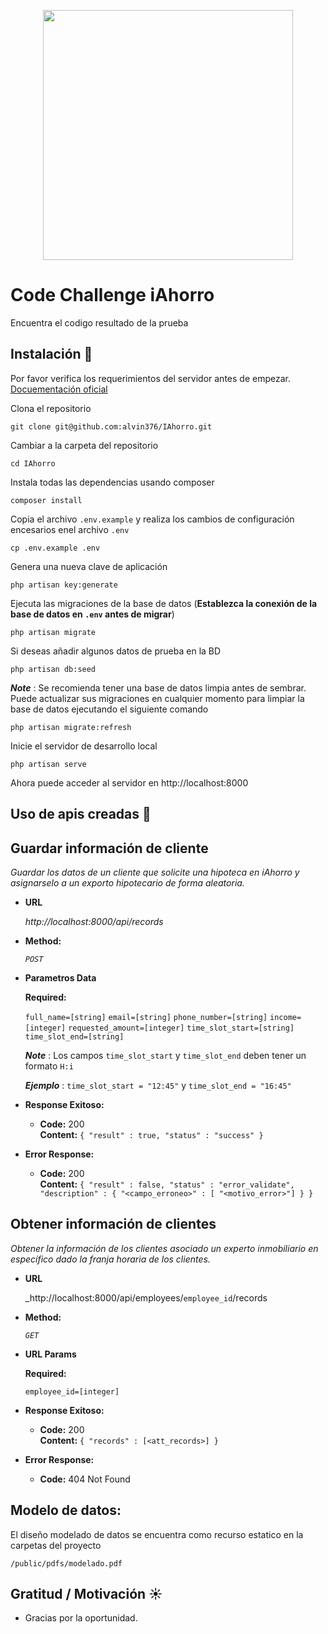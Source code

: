 <p align="center"><a href="https://laravel.com" target="_blank"><img src="https://statics.kreditiweb.com/img/logos/iahorro-logo.png" width="400"></a></p>

# Code Challenge iAhorro
Encuentra el codigo resultado de la prueba

## Instalación :wrench:

Por favor verifica los requerimientos del servidor antes de empezar. [Docuementación oficial](https://laravel.com/docs/8.x/installation)

Clona el repositorio
	
    git clone git@github.com:alvin376/IAhorro.git

Cambiar a la carpeta del repositorio

    cd IAhorro

Instala todas las dependencias usando composer

    composer install

Copia el archivo `.env.example` y realiza los cambios de configuración encesarios enel archivo `.env`

    cp .env.example .env

Genera una nueva clave de aplicación

    php artisan key:generate

Ejecuta las migraciones de la base de datos (**Establezca la conexión de la base de datos en `.env` antes de migrar**)

    php artisan migrate

Si deseas añadir algunos datos de prueba en la BD

    php artisan db:seed

***Note*** : Se recomienda tener una base de datos limpia antes de sembrar. Puede actualizar sus migraciones en cualquier momento para limpiar la base de datos ejecutando el siguiente comando
	
	php artisan migrate:refresh

Inicie el servidor de desarrollo local

    php artisan serve

Ahora puede acceder al servidor en http://localhost:8000

## Uso de apis creadas :pushpin:

**Guardar información de cliente**
----
  _Guardar los datos de un cliente que solicite una hipoteca en iAhorro y asignarselo a un exporto hipotecario de forma aleatoria._

* **URL**

  _http://localhost:8000/api/records_

* **Method:**
  
  _`POST`_
 

* **Parametros Data**

  **Required:**
 
   `full_name=[string]`
   `email=[string]`
   `phone_number=[string]`
   `income=[integer]`
   `requested_amount=[integer]`
   `time_slot_start=[string]`
   `time_slot_end=[string]`

   ***Note*** : Los campos `time_slot_start` y `time_slot_end` deben tener un formato `H:i`

   ***Ejemplo*** : `time_slot_start = "12:45"` y `time_slot_end = "16:45"`

* **Response Exitoso:**

  * **Code:** 200 <br />
    **Content:** `{ "result" : true, "status" : "success" }`
 
* **Error Response:**

  * **Code:** 200 <br />
    **Content:** `{ "result" : false, "status" : "error_validate", "description" : { "<campo_erroneo>" : [ "<motivo_error>"] } }`

**Obtener información de clientes**
----
  _Obtener la información de los clientes asociado un experto inmobiliario en específico dado la franja horaria de los clientes._

* **URL**

  _http://localhost:8000/api/employees/`employee_id`/records

* **Method:**
  
  _`GET`_
 
*  **URL Params**

   **Required:**
 
   `employee_id=[integer]`

* **Response Exitoso:**

  * **Code:** 200 <br />
    **Content:** `{ "records" : [<att_records>] }`
 
* **Error Response:**

  * **Code:** 404 Not Found<br />


## Modelo de datos:
El diseño modelado de datos se encuentra como recurso estatico en la carpetas del proyecto 

`/public/pdfs/modelado.pdf`

## Gratitud / Motivación :sunny:

* Gracias por la oportunidad.